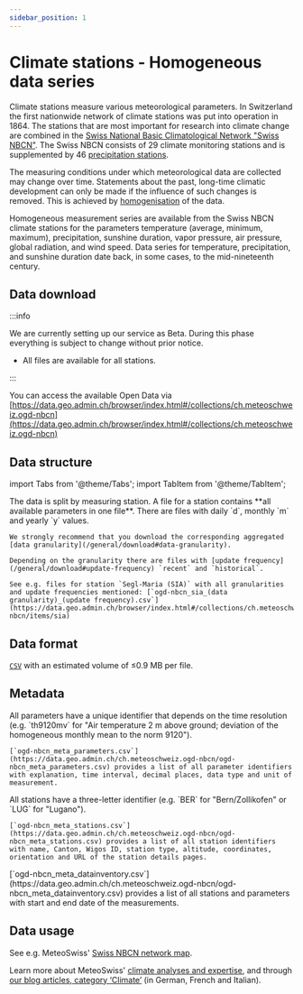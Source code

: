 ```yaml
---
sidebar_position: 1
---
```


# Climate stations - Homogeneous data series
Climate stations measure various meteorological parameters. In Switzerland the first nationwide network of climate stations was put into operation in 1864. The stations that are most important for research into climate change are combined in the [Swiss National Basic Climatological Network "Swiss NBCN"](https://www.meteoswiss.admin.ch/weather/measurement-systems/land-based-stations/swiss-national-basic-climatological-network.html). The Swiss NBCN consists of 29 climate monitoring stations and is supplemented by 46 [precipitation stations](/c-climate-data/c2-climate-percipitation-stations_homogeneous).

The measuring conditions under which meteorological data are collected may change over time. Statements about the past, long-time climatic development can only be made if the influence of such changes is removed. This is achieved by [homogenisation](https://www.meteoswiss.admin.ch/climate/climate-change/changes-in-temperature-precipitation-and-sunshine/homogeneous-data-series-since-1864/homogenisation-of-series-of-climatic-measurements.html) of the data.

Homogeneous measurement series are available from the Swiss NBCN climate stations for the parameters temperature (average, minimum, maximum), precipitation, sunshine duration, vapor pressure, air pressure, global radiation, and wind speed. Data series for temperature, precipitation, and sunshine duration date back, in some cases, to the mid-nineteenth century.

## Data download

:::info

We are currently setting up our service as Beta. During this phase everything is subject to change without prior notice.
- All files are available for all stations.

:::

You can access the available Open Data via [https://data.geo.admin.ch/browser/index.html#/collections/ch.meteoschweiz.ogd-nbcn](https://data.geo.admin.ch/browser/index.html#/collections/ch.meteoschweiz.ogd-nbcn)

## Data structure

import Tabs from '@theme/Tabs';
import TabItem from '@theme/TabItem';

<Tabs queryString="data-structure">
  <TabItem value="files-per-station" label="Files per station">
    The data is split by measuring station. A file for a station contains **all available parameters in one file**. There are files with daily `d`, monthly `m` and yearly `y` values.

    We strongly recommend that you download the corresponding aggregated [data granularity](/general/download#data-granularity).
   
    Depending on the granularity there are files with [update frequency](/general/download#update-frequency) `recent` and `historical`.
    
    See e.g. files for station `Segl-Maria (SIA)` with all granularities and update frequencies mentioned: [`ogd-nbcn_sia_(data granularity)_(update frequency).csv`](https://data.geo.admin.ch/browser/index.html#/collections/ch.meteoschweiz.ogd-nbcn/items/sia)
  </TabItem>
</Tabs>

## Data format

[`CSV`](https://opendatadocs.meteoswiss.ch/general/download#column-separators-and-decimal-dividers) with an estimated volume of ≤0.9 MB per file.

## Metadata

<Tabs queryString="metadata">
  <TabItem value="parameters" label="Parameter">
    All parameters have a unique identifier that depends on the time resolution (e.g. `th9120mv` for "Air temperature 2 m above ground; deviation of the homogeneous monthly mean to the norm 9120").
    
    [`ogd-nbcn_meta_parameters.csv`](https://data.geo.admin.ch/ch.meteoschweiz.ogd-nbcn/ogd-nbcn_meta_parameters.csv) provides a list of all parameter identifiers with explanation, time interval, decimal places, data type and unit of measurement.
  </TabItem>
  <TabItem value="stations" label="Stations">
    All stations have a three-letter identifier (e.g. `BER` for "Bern/Zollikofen" or `LUG` for "Lugano").
    
    [`ogd-nbcn_meta_stations.csv`](https://data.geo.admin.ch/ch.meteoschweiz.ogd-nbcn/ogd-nbcn_meta_stations.csv) provides a list of all station identifiers with name, Canton, Wigos ID, station type, altitude, coordinates, orientation and URL of the station details pages.
  </TabItem>
  <TabItem value="data-inventory" label="Data inventory">
    [`ogd-nbcn_meta_datainventory.csv`](https://data.geo.admin.ch/ch.meteoschweiz.ogd-nbcn/ogd-nbcn_meta_datainventory.csv) provides a list of all stations and parameters with start and end date of the measurements.
  </TabItem>
</Tabs>

## Data usage

See e.g. MeteoSwiss' [Swiss NBCN network map](https://www.meteoswiss.admin.ch/services-and-publications/applications/measurement-values-and-measuring-networks.html#param=messnetz-klima&lang=en&table=false&compare=y).

Learn more about MeteoSwiss' [climate analyses and expertise](https://www.meteoswiss.admin.ch/services-and-publications/service/weather-and-climate-products/climate-analyses-and-expertise.html), and through [our blog articles, category ‘Climate’](https://www.meteoschweiz.admin.ch/ueber-uns/meteoschweiz-blog.html#order=date-desc&page=1&pageGroup=blog-article&tenant=mchweb&category=climate) (in German, French and Italian).
